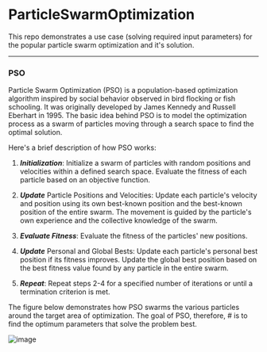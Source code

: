# ParticleSwarmOptimization
This repo demonstrates a use case (solving required input parameters) for the popular particle swarm optimization and it's solution.

---
### PSO 

Particle Swarm Optimization (PSO) is a population-based optimization algorithm inspired by social behavior observed in bird flocking or 
fish schooling. It was originally developed by James Kennedy and Russell Eberhart in 1995. The basic idea behind PSO is to model the 
optimization process as a swarm of particles moving through a search space to find the optimal solution.

Here's a brief description of how PSO works:

1. ***Initialization***:
    Initialize a swarm of particles with random positions and velocities within a defined search space.
    Evaluate the fitness of each particle based on an objective function.

2. ***Update*** Particle Positions and Velocities:
    Update each particle's velocity and position using its own best-known position and the best-known position of the entire swarm.
    The movement is guided by the particle's own experience and the collective knowledge of the swarm.

3. ***Evaluate Fitness***:
    Evaluate the fitness of the particles' new positions.

4. ***Update*** Personal and Global Bests:
    Update each particle's personal best position if its fitness improves.
    Update the global best position based on the best fitness value found by any particle in the entire swarm.

5. ***Repeat***:
    Repeat steps 2-4 for a specified number of iterations or until a termination criterion is met.

The figure below demonstrates how PSO swarms the various particles around the target area of optimization. The goal of PSO, therefore, #
is to find the optimum parameters that solve the problem best.

![image](https://github.com/ABr-hub/Drawings/blob/7853b6cb0d272d8e6935271420ccad13aba95cc6/PSO_Principle.drawio)

